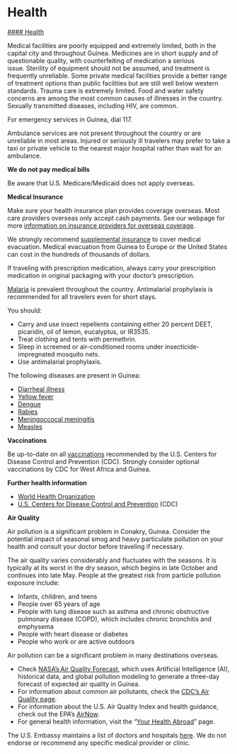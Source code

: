# Health

[#### Health](javascript:void(0); "Health")

Medical facilities are poorly equipped and extremely limited, both in the capital city and throughout Guinea. Medicines are in short supply and of questionable quality, with counterfeiting of medication a serious issue. Sterility of equipment should not be assumed, and treatment is frequently unreliable. Some private medical facilities provide a better range of treatment options than public facilities but are still well below western standards. Trauma care is extremely limited. Food and water safety concerns are among the most common causes of illnesses in the country. Sexually transmitted diseases, including HIV, are common.

For emergency services in Guinea, dial 117.

Ambulance services are not present throughout the country or are unreliable in most areas. Injured or seriously ill travelers may prefer to take a taxi or private vehicle to the nearest major hospital rather than wait for an ambulance.

**We do not pay medical bills**

Be aware that U.S. Medicare/Medicaid does not apply overseas.

**Medical Insurance**

Make sure your health insurance plan provides coverage overseas. Most care providers overseas only accept cash payments. See our webpage for more [information on insurance providers for overseas coverage](http://travel.state.gov/content/passports/en/go/health/insurance-providers.html).

We strongly recommend [supplemental insurance](http://travel.state.gov/content/passports/english/go/health/insurance-providers.html) to cover medical evacuation. Medical evacuation from Guinea to Europe or the United States can cost in the hundreds of thousands of dollars.

If traveling with prescription medication, always carry your prescription medication in original packaging with your doctor’s prescription.

[Malaria](https://wwwnc.cdc.gov/travel/yellowbook/2020/travel-related-infectious-diseases/malaria) is prevalent throughout the country. Antimalarial prophylaxis is recommended for all travelers even for short stays.

You should:

* Carry and use insect repellents containing either 20 percent DEET, picaridin, oil of lemon, eucalyptus, or IR3535.
* Treat clothing and tents with permethrin.
* Sleep in screened or air-conditioned rooms under insecticide-impregnated mosquito nets.
* Use antimalarial prophylaxis.

The following diseases are present in Guinea:

* [Diarrheal illness](https://wwwnc.cdc.gov/travel/page/travelers-diarrhea)
* [Yellow fever](https://wwwnc.cdc.gov/travel/yellowbook/2020/preparing-international-travelers/yellow-fever-vaccine-and-malaria-prophylaxis-information-by-country)
* [Dengue](https://www.cdc.gov/dengue/areaswithrisk/index.html)
* [Rabies](https://wwwnc.cdc.gov/travel/yellowbook/2020/travel-related-infectious-diseases/rabies)
* [Meningoccocal meningitis](https://wwwnc.cdc.gov/travel/yellowbook/2020/travel-related-infectious-diseases/meningococcal-disease)
* [Measles](https://wwwnc.cdc.gov/travel/yellowbook/2020/travel-related-infectious-diseases/measles-rubeola)

**Vaccinations**

Be up-to-date on all [vaccinations](https://wwwnc.cdc.gov/travel/page/resources-for-travelers) recommended by the U.S. Centers for Disease Control and Prevention (CDC). Strongly consider optional vaccinations by CDC for West Africa and Guinea.

**Further health information**

* [World Health Organization](https://www.who.int/)
* [U.S. Centers for Disease Control and Prevention](https://wwwnc.cdc.gov/travel/) (CDC)

**Air Quality**

Air pollution is a significant problem in Conakry, Guinea. Consider the potential impact of seasonal smog and heavy particulate pollution on your health and consult your doctor before traveling if necessary.

The air quality varies considerably and fluctuates with the seasons. It is typically at its worst in the dry season, which begins in late October and continues into late May. People at the greatest risk from particle pollution exposure include:

* Infants, children, and teens
* People over 65 years of age
* People with lung disease such as asthma and chronic obstructive pulmonary disease (COPD), which includes chronic bronchitis and emphysema
* People with heart disease or diabetes
* People who work or are active outdoors

Air pollution can be a significant problem in many destinations overseas.

* Check [NASA’s Air Quality Forecast](https://aeronet.gsfc.nasa.gov/new_web/aqforecast), which uses Artificial Intelligence (AI), historical data, and global pollution modeling to generate a three-day forecast of expected air quality in Guinea.
* For information about common air pollutants, check the [CDC’s Air Quality page](https://www.cdc.gov/air-quality/pollutants/).
* For information about the U.S. Air Quality Index and health guidance, check out the EPA’s [AirNow](https://www.airnow.gov/aqi/aqi-basics/).
* For general health information, visit the “[Your Health Abroad](https://travel.state.gov/content/travel/en/international-travel/before-you-go/your-health-abroad.html)” page.

The U.S. Embassy maintains a list of doctors and hospitals [here](https://gn.usembassy.gov/medical-assistance/). We do not endorse or recommend any specific medical provider or clinic.